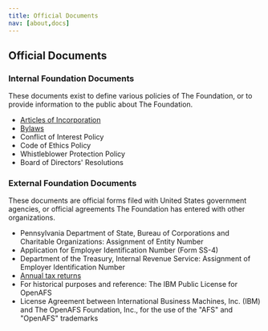 ```yaml
---
title: Official Documents
nav: [about,docs]
---
```


## Official Documents ##

### Internal Foundation Documents ###

These documents exist to define various policies of The Foundation, or to
provide information to the public about The Foundation.

* [Articles of Incorporation](openafs-foundation-incorporation.pdf)
* [Bylaws](openafs-foundation-bylaws.pdf)
* Conflict of Interest Policy
* Code of Ethics Policy
* Whistleblower Protection Policy
* Board of Directors' Resolutions

### External Foundation Documents ###

These documents are official forms filed with United States government agencies, or official
agreements The Foundation has entered with other organizations.

* Pennsylvania Department of State, Bureau of Corporations and Charitable Organizations: Assignment of Entity Number
* Application for Employer Identification Number (Form SS-4)
* Department of the Treasury, Internal Revenue Service: Assignment of Employer Identification Number
* [Annual tax returns](finances/)
* For historical purposes and reference: The IBM Public License for OpenAFS
* License Agreement between International Business Machines, Inc. (IBM) and The OpenAFS Foundation, Inc., for the use of the "AFS" and "OpenAFS" trademarks
